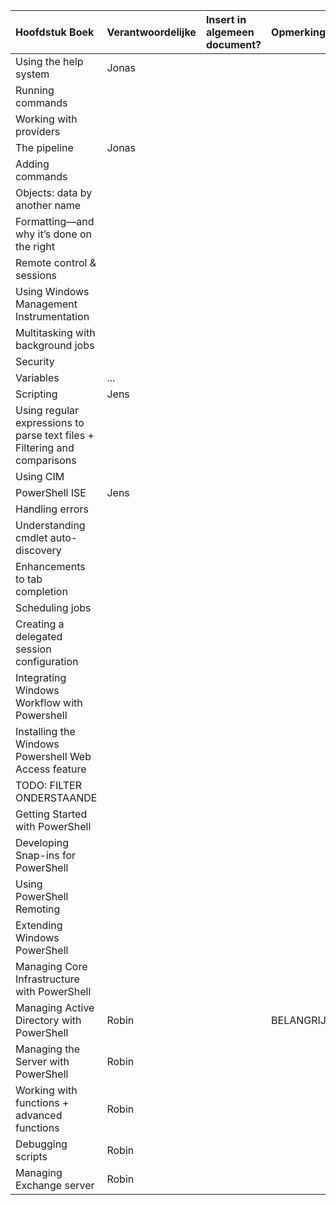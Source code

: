
| Hoofdstuk Boek  | Verantwoordelijke | Insert in algemeen document? | Opmerkingen |
| :---     | :---  | :---      | :---|
| Using the help system |  Jonas   |           | | 
| Running commands  |      |           |  |
| Working with providers |      |           |  |
| The pipeline   |  Jonas    |           |  |
| Adding commands  |      |           |  |
| Objects: data by another name  |      |           |  |
| Formatting—and why it’s done on the right  |      |           |  |
| Remote control  & sessions  |      |           |
| Using Windows Management Instrumentation  |      |           |  |
| Multitasking with background jobs  |      |           |  |
| Security   |      |           |  |
| Variables  |  ...    |           |  |
| Scripting  |  Jens    |           |  |
| Using regular expressions to parse text files + Filtering and comparisons   |      |           |  |
| Using CIM  |      |           |  |
| PowerShell ISE  |   Jens   |           |  |
| Handling errors  |      |           |  |
| Understanding cmdlet auto-discovery  |      |           |  |
| Enhancements to tab completion  |      |           |  |
| Scheduling jobs  |      |           |  |
| Creating a delegated session configuration  |      |           |  |
| Integrating Windows Workflow with Powershell  |      |           |  |
| Installing the Windows Powershell Web Access feature |      |           |  |
| TODO: FILTER ONDERSTAANDE  |      |           |  |
| Getting Started with PowerShell  |      |           |  |
| Developing Snap-ins for PowerShell  |      |           |  |
| Using PowerShell Remoting  |      |           |  |
| Extending Windows PowerShell  |      |           |  |
| Managing Core Infrastructure with PowerShell  |      |           |  |
| Managing Active Directory with PowerShell  |   Robin   |           | BELANGRIJK!! |
| Managing the Server with PowerShell  |   Robin   |           |  |
| Working with functions + advanced functions   |   Robin   |           |  |
| Debugging scripts   |   Robin   |           |  |
| Managing Exchange server   |  Robin    |           |  |
